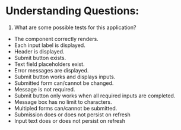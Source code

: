 # Understanding Questions:
1. What are some possible tests for this application?
* The component correctly renders.
* Each input label is displayed.
* Header is displayed.
* Submit button exists.
* Text field placeholders exist.
* Error messages are displayed.
* Submit button works and displays inputs.
* Submitted form can/cannot be changed.
* Message is not required.
* Submit button only works when all required inputs are completed.
* Message box has no limit to characters.
* Multipled forms can/cannot be submitted.
* Submission does or does not persist on refresh
* Input text does or does not persist on refresh